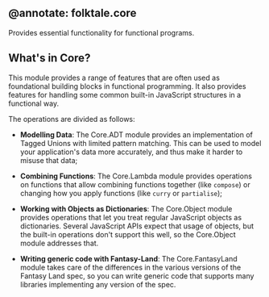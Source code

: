 @annotate: folktale.core
---
Provides essential functionality for functional programs.


## What's in Core?

This module provides a range of features that are often used as
foundational building blocks in functional programming. It also
provides features for handling some common built-in JavaScript
structures in a functional way.

The operations are divided as follows:

  - **Modelling Data**: The Core.ADT module provides an
    implementation of Tagged Unions with limited pattern matching.
    This can be used to model your application's data more accurately,
    and thus make it harder to misuse that data;

  - **Combining Functions**: The Core.Lambda module provides
    operations on functions that allow combining functions together
    (like `compose`) or changing how you apply functions (like `curry`
    or `partialise`);

  - **Working with Objects as Dictionaries**: The Core.Object module
    provides operations that let you treat regular JavaScript objects
    as dictionaries. Several JavaScript APIs expect that usage of
    objects, but the built-in operations don't support  this well,
    so the Core.Object module addresses that.

  - **Writing generic code with Fantasy-Land**: The Core.FantasyLand
    module takes care of the differences in the various versions of
    the Fantasy Land spec, so you can write generic code that supports
    many libraries implementing any version of the spec.

